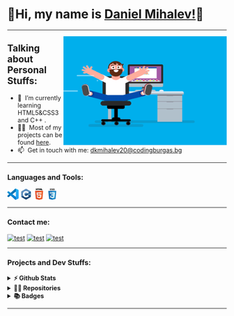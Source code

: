 # 🧑Hi, my name is [Daniel Mihalev!](https://github.com/Daniel878-code/DKMihalev2)👋

 

<hr>

 

<img align="right" height="250" width="375" alt="" src="https://raw.githubusercontent.com/SSIvanov19/ssivanov19/master/gifts/coder.gif"/>

 

## Talking about Personal Stuffs:

 

- 🚀&nbsp; I’m currently learning HTML5&CSS3 and C++ .
- 👨‍💻&nbsp; Most of my projects can be found [here](https://github.com/Daniel878-code?tab=repositories).
- 📫&nbsp; Get in touch with me: dkmihalev20@codingburgas.bg

 

<hr>

 

### Languages and Tools:

 

<code><img alt="Visual Studio Code" width="26px" src="https://raw.githubusercontent.com/github/explore/80688e429a7d4ef2fca1e82350fe8e3517d3494d/topics/visual-studio-code/visual-studio-code.png"></code>
<code><img alt="CPP" width="26px" src="https://raw.githubusercontent.com/github/explore/80688e429a7d4ef2fca1e82350fe8e3517d3494d/topics/cpp/cpp.png" ></code>
<code><img alt="HTML5" width="26px" src="https://raw.githubusercontent.com/github/explore/80688e429a7d4ef2fca1e82350fe8e3517d3494d/topics/html/html.png" ></code>
<code><img alt="CSS3" width="26px" src="https://raw.githubusercontent.com/github/explore/80688e429a7d4ef2fca1e82350fe8e3517d3494d/topics/css/css.png" ></code>

 

<hr>

 

### Contact me:

 

<a href="https://fb.com/test" target="blank"><img align="center" src="https://raw.githubusercontent.com/rahuldkjain/github-profile-readme-generator/master/src/images/icons/Social/facebook.svg" alt="test" height="30" width="40" /></a>
<a href="https://instagram.com/test" target="blank"><img align="center" src="https://raw.githubusercontent.com/rahuldkjain/github-profile-readme-generator/master/src/images/icons/Social/instagram.svg" alt="test" height="30" width="40" /></a>
<a href="https://www.youtube.com/c/test" target="blank"><img align="center" src="https://raw.githubusercontent.com/rahuldkjain/github-profile-readme-generator/master/src/images/icons/Social/youtube.svg" alt="test" height="30" width="40" /></a>

 

<hr>

 

### Projects and Dev Stuffs:

 

<details>    
  <summary><b>⚡ Github Stats</b></summary>
</details>

 

<details>
  <summary><b>🧑‍🚀 Repositories</b></summary>
</details>

 

<details>
  <summary><b>📚 Badges</b></summary>

 

<code><a href ="http://www.credly.com/badges/41931c0f-5be8-4e13-b3fa-82f0defd1957"><img align="left" alt="MTA HTML & CSS" width="200px" src="https://camo.githubusercontent.com/8ab7ce33f064fb967fc21c2a4bcb115bad9e75f2c03e0288ed90fe16c34e5362/68747470733a2f2f696d616765732e637265646c792e636f6d2f73697a652f363830783638302f696d616765732f32343134383866342d393131302d343161612d383034652d3531613866386261343330642f4d54412d496e74726f64756374696f6e5f746f5f50726f6772616d6d696e675f5573696e675f48544d4c5f616e645f4353532d363030783630302e706e67" ></a></code>
  
  <code><a href ="https://www.credly.com/earner/earned/badge/b25fd806-cdc5-4296-a6ff-3e651e00ec07"><img align="left" alt="Word Office 2016" width="200px" src="https://camo.githubusercontent.com/7079a46cdaa779ffb0136853ed3e1a84e1dd22a2ee3c5dada7fad9ea4d685c53/68747470733a2f2f696d616765732e637265646c792e636f6d2f73697a652f363830783638302f696d616765732f66643039323730332d363164622d346539662d396337632d3232313164343463613837642f4d4f535f576f72642e706e67" ></a></code>
</details>

 

<hr>

 

# <style text-align = "center">Always think you have to be the best!</style>
